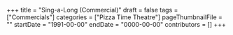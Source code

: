 +++
title = "Sing-a-Long (Commercial)"
draft = false
tags = ["Commercials"]
categories = ["Pizza Time Theatre"]
pageThumbnailFile = ""
startDate = "1991-00-00"
endDate = "0000-00-00"
contributors = []
+++
